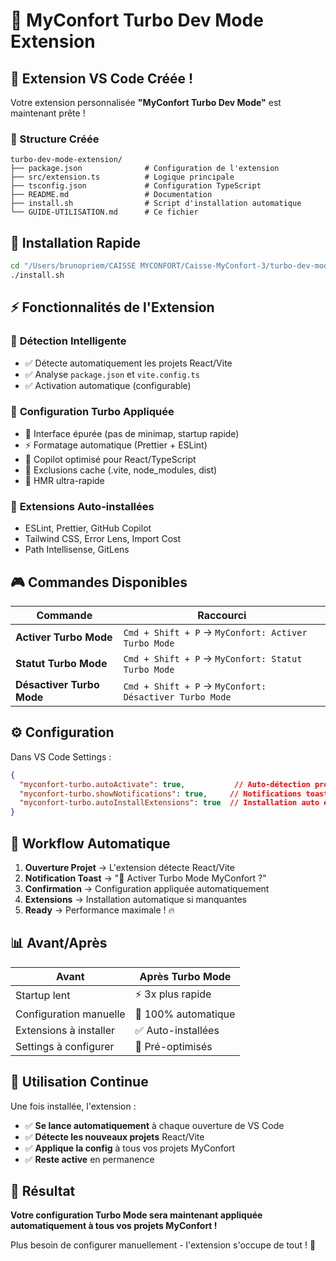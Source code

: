 # 🚀 MyConfort Turbo Dev Mode Extension

## 🎯 Extension VS Code Créée !

Votre extension personnalisée **"MyConfort Turbo Dev Mode"** est maintenant prête !

### 📁 Structure Créée

```
turbo-dev-mode-extension/
├── package.json              # Configuration de l'extension
├── src/extension.ts          # Logique principale
├── tsconfig.json             # Configuration TypeScript
├── README.md                 # Documentation
├── install.sh                # Script d'installation automatique
└── GUIDE-UTILISATION.md      # Ce fichier
```

## 🚀 Installation Rapide

```bash
cd "/Users/brunopriem/CAISSE MYCONFORT/Caisse-MyConfort-3/turbo-dev-mode-extension"
./install.sh
```

## ⚡ Fonctionnalités de l'Extension

### 🎯 **Détection Intelligente**
- ✅ Détecte automatiquement les projets React/Vite
- ✅ Analyse `package.json` et `vite.config.ts`
- ✅ Activation automatique (configurable)

### 🔧 **Configuration Turbo Appliquée**
- 🚀 Interface épurée (pas de minimap, startup rapide)
- ⚡ Formatage automatique (Prettier + ESLint)
- 🤖 Copilot optimisé pour React/TypeScript
- 📁 Exclusions cache (.vite, node_modules, dist)
- 🎨 HMR ultra-rapide

### 🧩 **Extensions Auto-installées**
- ESLint, Prettier, GitHub Copilot
- Tailwind CSS, Error Lens, Import Cost
- Path Intellisense, GitLens

## 🎮 Commandes Disponibles

| Commande | Raccourci |
|----------|-----------|
| **Activer Turbo Mode** | `Cmd + Shift + P` → `MyConfort: Activer Turbo Mode` |
| **Statut Turbo Mode** | `Cmd + Shift + P` → `MyConfort: Statut Turbo Mode` |
| **Désactiver Turbo Mode** | `Cmd + Shift + P` → `MyConfort: Désactiver Turbo Mode` |

## ⚙️ Configuration

Dans VS Code Settings :

```json
{
  "myconfort-turbo.autoActivate": true,           // Auto-détection projets
  "myconfort-turbo.showNotifications": true,     // Notifications toast
  "myconfort-turbo.autoInstallExtensions": true  // Installation auto extensions
}
```

## 🎯 Workflow Automatique

1. **Ouverture Projet** → L'extension détecte React/Vite
2. **Notification Toast** → "🚀 Activer Turbo Mode MyConfort ?"
3. **Confirmation** → Configuration appliquée automatiquement
4. **Extensions** → Installation automatique si manquantes
5. **Ready** → Performance maximale ! 🔥

## 📊 Avant/Après

| Avant | Après Turbo Mode |
|-------|------------------|
| Startup lent | ⚡ 3x plus rapide |
| Configuration manuelle | 🤖 100% automatique |
| Extensions à installer | ✅ Auto-installées |
| Settings à configurer | 🎯 Pré-optimisés |

## 🔄 Utilisation Continue

Une fois installée, l'extension :

- ✅ **Se lance automatiquement** à chaque ouverture de VS Code
- ✅ **Détecte les nouveaux projets** React/Vite
- ✅ **Applique la config** à tous vos projets MyConfort
- ✅ **Reste active** en permanence

## 🎉 Résultat

**Votre configuration Turbo Mode sera maintenant appliquée automatiquement à tous vos projets MyConfort !**

Plus besoin de configurer manuellement - l'extension s'occupe de tout ! 🚀
